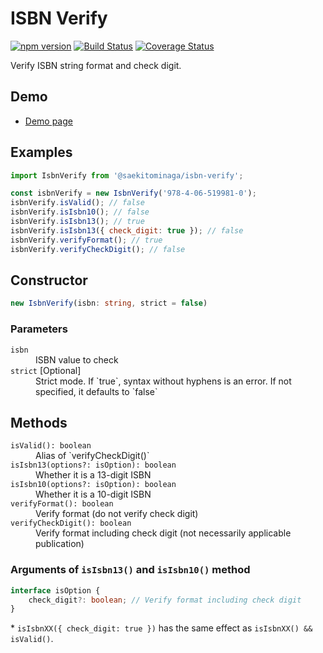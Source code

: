 # ISBN Verify

[![npm version](https://badge.fury.io/js/%40saekitominaga%2Fisbn-verify.svg)](https://badge.fury.io/js/%40saekitominaga%2Fisbn-verify)
[![Build Status](https://github.com/SaekiTominaga/isbn-verify/actions/workflows/test.yml/badge.svg)](https://github.com/SaekiTominaga/isbn-verify/actions/workflows/test.yml)
[![Coverage Status](https://coveralls.io/repos/github/SaekiTominaga/isbn-verify/badge.svg)](https://coveralls.io/github/SaekiTominaga/isbn-verify)

Verify ISBN string format and check digit.

## Demo

- [Demo page](https://saekitominaga.github.io/isbn-verify/demo.html)

## Examples

```JavaScript
import IsbnVerify from '@saekitominaga/isbn-verify';

const isbnVerify = new IsbnVerify('978-4-06-519981-0');
isbnVerify.isValid(); // false
isbnVerify.isIsbn10(); // false
isbnVerify.isIsbn13(); // true
isbnVerify.isIsbn13({ check_digit: true }); // false
isbnVerify.verifyFormat(); // true
isbnVerify.verifyCheckDigit(); // false
```

## Constructor

```TypeScript
new IsbnVerify(isbn: string, strict = false)
```

### Parameters

<dl>
<dt><code>isbn</code></dt>
<dd>ISBN value to check</dd>
<dt><code>strict</code> [Optional]</dt>
<dd>Strict mode. If `true`, syntax without hyphens is an error. If not specified, it defaults to `false`</dd>
</dl>

## Methods

<dl>
<dt><code>isValid(): boolean</code></dt>
<dd>Alias of `verifyCheckDigit()`</dd>
<dt><code>isIsbn13(options?: isOption): boolean</code></dt>
<dd>Whether it is a 13-digit ISBN</dd>
<dt><code>isIsbn10(options?: isOption): boolean</code></dt>
<dd>Whether it is a 10-digit ISBN</dd>
<dt><code>verifyFormat(): boolean</code></dt>
<dd>Verify format (do not verify check digit)</dd>
<dt><code>verifyCheckDigit(): boolean</code></dt>
<dd>Verify format including check digit (not necessarily applicable publication)</dd>
</dl>

### Arguments of `isIsbn13()` and `isIsbn10()` method

```TypeScript
interface isOption {
	check_digit?: boolean; // Verify format including check digit
}
```

\* `isIsbnXX({ check_digit: true })` has the same effect as `isIsbnXX() && isValid()`.
